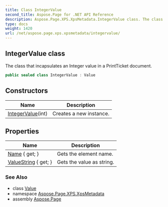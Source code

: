 ```yaml
---
title: Class IntegerValue
second_title: Aspose.Page for .NET API Reference
description: Aspose.Page.XPS.XpsMetadata.IntegerValue class. The class that incapsulates an Integer value in a PrintTicket document
type: docs
weight: 1420
url: /net/aspose.page.xps.xpsmetadata/integervalue/
---
```

## IntegerValue class

The class that incapsulates an Integer value in a PrintTicket document.

```csharp
public sealed class IntegerValue : Value
```

## Constructors

| Name | Description |
| --- | --- |
| [IntegerValue](integervalue/)(int) | Creates a new instance. |

## Properties

| Name | Description |
| --- | --- |
| [Name](../../aspose.page.xps.xpsmetadata/printticketelement/name/) { get; } | Gets the element name. |
| [ValueString](../../aspose.page.xps.xpsmetadata/value/valuestring/) { get; } | Gets the value as string. |

### See Also

* class [Value](../value/)
* namespace [Aspose.Page.XPS.XpsMetadata](../../aspose.page.xps.xpsmetadata/)
* assembly [Aspose.Page](../../)


